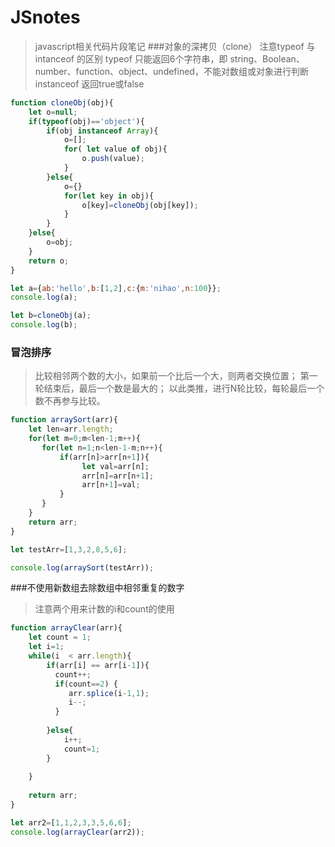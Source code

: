 # JSnotes
> javascript相关代码片段笔记
###对象的深拷贝（clone）
> 注意typeof 与 intanceof 的区别
> typeof 只能返回6个字符串，即 string、Boolean、number、function、object、undefined，不能对数组或对象进行判断
> instanceof 返回true或false
```javascript
function cloneObj(obj){
	let o=null;
	if(typeof(obj)=='object'){
		if(obj instanceof Array){
		    o=[];
		    for( let value of obj){
				o.push(value);
		    }
		}else{
			o={}
			for(let key in obj){
				o[key]=cloneObj(obj[key]);
			}
		}
	}else{
		o=obj;
	}
	return o;
}

let a={ab:'hello',b:[1,2],c:{m:'nihao',n:100}};
console.log(a);

let b=cloneObj(a);
console.log(b);
```
### 冒泡排序
> 比较相邻两个数的大小，如果前一个比后一个大，则两者交换位置；
> 第一轮结束后，最后一个数是最大的；
> 以此类推，进行N轮比较，每轮最后一个数不再参与比较。
```javascript
function arraySort(arr){
	let len=arr.length;
	for(let m=0;m<len-1;m++){
	   for(let n=1;n<len-1-m;n++){
	       if(arr[n]>arr[n+1]){
				let val=arr[n];
				arr[n]=arr[n+1];
				arr[n+1]=val;
		   }
	   }
	}
	return arr;
}

let testArr=[1,3,2,8,5,6];

console.log(arraySort(testArr));
```
###不使用新数组去除数组中相邻重复的数字
> 注意两个用来计数的i和count的使用
```javascript
function arrayClear(arr){ 
	let count = 1;
	let i=1;
	while(i  < arr.length){
		if(arr[i] == arr[i-1]){
		  count++;
		  if(count==2) {
			 arr.splice(i-1,1);
			 i--;
		  }
		 
		}else{
		    i++;
			count=1;
		}
		
	}
	
	return arr;
}

let arr2=[1,1,2,3,3,5,6,6];
console.log(arrayClear(arr2));
```

